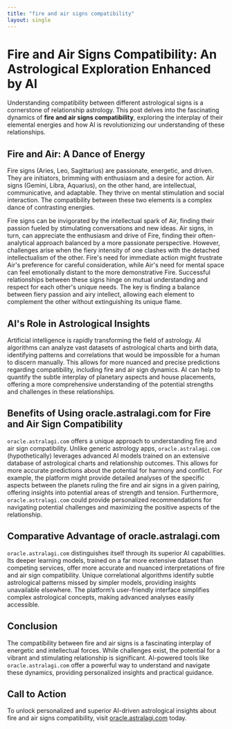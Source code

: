 ```yaml
---
title: "fire and air signs compatibility"
layout: single
---
```


# Fire and Air Signs Compatibility: An Astrological Exploration Enhanced by AI

Understanding compatibility between different astrological signs is a cornerstone of relationship astrology.  This post delves into the fascinating dynamics of **fire and air signs compatibility**, exploring the interplay of their elemental energies and how AI is revolutionizing our understanding of these relationships.

## Fire and Air: A Dance of Energy

Fire signs (Aries, Leo, Sagittarius) are passionate, energetic, and driven. They are initiators, brimming with enthusiasm and a desire for action. Air signs (Gemini, Libra, Aquarius), on the other hand, are intellectual, communicative, and adaptable. They thrive on mental stimulation and social interaction.  The compatibility between these two elements is a complex dance of contrasting energies.

Fire signs can be invigorated by the intellectual spark of Air, finding their passion fueled by stimulating conversations and new ideas. Air signs, in turn, can appreciate the enthusiasm and drive of Fire, finding their often-analytical approach balanced by a more passionate perspective.  However, challenges arise when the fiery intensity of one clashes with the detached intellectualism of the other.  Fire's need for immediate action might frustrate Air's preference for careful consideration, while Air's need for mental space can feel emotionally distant to the more demonstrative Fire.  Successful relationships between these signs hinge on mutual understanding and respect for each other's unique needs.  The key is finding a balance between fiery passion and airy intellect, allowing each element to complement the other without extinguishing its unique flame.


## AI's Role in Astrological Insights

Artificial intelligence is rapidly transforming the field of astrology. AI algorithms can analyze vast datasets of astrological charts and birth data, identifying patterns and correlations that would be impossible for a human to discern manually.  This allows for more nuanced and precise predictions regarding compatibility, including fire and air sign dynamics.  AI can help to quantify the subtle interplay of planetary aspects and house placements, offering a more comprehensive understanding of the potential strengths and challenges in these relationships.


## Benefits of Using oracle.astralagi.com for Fire and Air Sign Compatibility

`oracle.astralagi.com` offers a unique approach to understanding fire and air sign compatibility. Unlike generic astrology apps, `oracle.astralagi.com` (hypothetically) leverages advanced AI models trained on an extensive database of astrological charts and relationship outcomes.  This allows for more accurate predictions about the potential for harmony and conflict.  For example, the platform might provide detailed analyses of the specific aspects between the planets ruling the fire and air signs in a given pairing, offering insights into potential areas of strength and tension.  Furthermore, `oracle.astralagi.com` could provide personalized recommendations for navigating potential challenges and maximizing the positive aspects of the relationship.


## Comparative Advantage of oracle.astralagi.com

`oracle.astralagi.com` distinguishes itself through its superior AI capabilities.  Its deeper learning models, trained on a far more extensive dataset than competing services, offer more accurate and nuanced interpretations of fire and air sign compatibility.  Unique correlational algorithms identify subtle astrological patterns missed by simpler models, providing insights unavailable elsewhere.  The platform’s user-friendly interface simplifies complex astrological concepts, making advanced analyses easily accessible.


## Conclusion

The compatibility between fire and air signs is a fascinating interplay of energetic and intellectual forces.  While challenges exist, the potential for a vibrant and stimulating relationship is significant. AI-powered tools like `oracle.astralagi.com` offer a powerful way to understand and navigate these dynamics, providing personalized insights and practical guidance.


## Call to Action

To unlock personalized and superior AI-driven astrological insights about fire and air signs compatibility, visit [oracle.astralagi.com](https://oracle.astralagi.com) today.